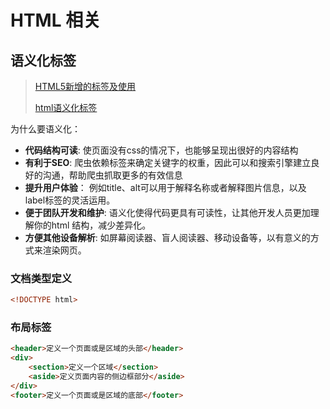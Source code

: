 # HTML 相关
## 语义化标签
> [ HTML5新增的标签及使用](https://www.cnblogs.com/nuanai/p/8856814.html)
> 
> [html语义化标签](https://blog.csdn.net/qq_38128179/article/details/80811339)

为什么要语义化：
- **代码结构可读**: 使页面没有css的情况下，也能够呈现出很好的内容结构
- **有利于SEO**: 爬虫依赖标签来确定关键字的权重，因此可以和搜索引擎建立良好的沟通，帮助爬虫抓取更多的有效信息
- **提升用户体验**： 例如title、alt可以用于解释名称或者解释图片信息，以及label标签的灵活运用。
- **便于团队开发和维护**: 语义化使得代码更具有可读性，让其他开发人员更加理解你的html 结构，减少差异化。
- **方便其他设备解析**: 如屏幕阅读器、盲人阅读器、移动设备等，以有意义的方式来渲染网页。

### 文档类型定义
```html
<!DOCTYPE html>
```

### 布局标签

```html
<header>定义一个页面或是区域的头部</header>
<div>
    <section>定义一个区域</section>
    <aside>定义页面内容的侧边框部分</aside>
</div>
<footer>定义一个页面或是区域的底部</footer>
```
